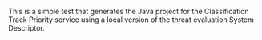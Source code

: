 This is a simple test that generates the Java project for the Classification Track Priority service using a local version of the threat evaluation System Descriptor.
